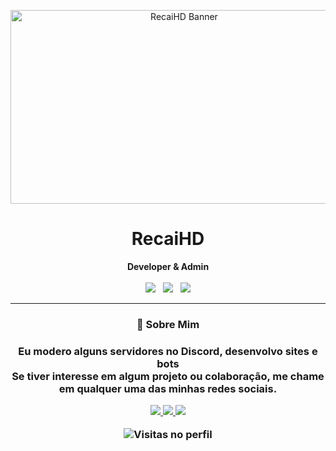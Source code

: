 <!-- README.md estilizado -->
<p align="center">
  <img src="https://i.postimg.cc/13PwTKjJ/did-a-frieren-screenshot-redraw-v0-9dgb7aehdjnc1.webp" width="540" height="310" alt="RecaiHD Banner"/>
</p>

<h1 align="center">RecaiHD</h1>

<p align="center">
  <strong>Developer & Admin</strong> <br><br>

  <img src="https://img.shields.io/badge/JavaScript-F7DF1E?style=for-the-badge&logo=javascript&logoColor=black" />
  &nbsp;
  <img src="https://img.shields.io/badge/HTML-E34F26?style=for-the-badge&logo=html5&logoColor=white" />
  &nbsp;
  <img src="https://img.shields.io/badge/CSS-1572B6?style=for-the-badge&logo=css3&logoColor=white" />
</p>

---
<h3 align="center">
🧠 Sobre Mim
</p>

<h3 align="center">

  Eu modero alguns servidores no Discord, desenvolvo sites e bots<br>
  Se tiver interesse em algum projeto ou colaboração, me chame em qualquer uma das minhas redes sociais.
</p>

<p align="center">
  <a href="https://twitch.tv/dornellestv" target="_blank">
    <img src="https://img.shields.io/badge/Twitch-18181B?style=flat&logo=twitch&logoColor=white&labelColor=9146FF" />
  </a>
  <a href="https://tiktok.com/@dornellestv" target="_blank">
    <img src="https://img.shields.io/badge/TikTok-DORNELLESTV-18181B?style=flat&logo=tiktok&logoColor=white&labelColor=000000" />
  </a>
  <a href="https://linkedin.com/in/rodrigo-poa" target="_blank">
    <img src="https://img.shields.io/badge/LinkedIn-IN%2FRODRIGO--POA-18181B?style=flat&logo=linkedin&logoColor=white&labelColor=0A66C2" />
  </a>
  
</p>



<p align="center">
  <img src="https://komarev.com/ghpvc/?username=RecaiHD&style=flat-square&color=blue" alt="Visitas no perfil"/>
</p>
